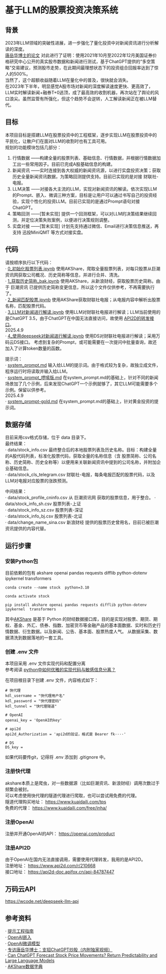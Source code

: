 # 基于LLM的股票投资决策系统  
## 背景
2023年LLM领域的突破性进展，进一步强化了量化投资中对新闻资讯进行分析解读的深度。  
[唐岳华博士的论文](https://mp.weixin.qq.com/s/sfhK0hjCKXUU-d74-6KrQQ) 对此进行了证明：使用2021年10月至2022年12月美国证券价格研究中心公开的真实股市数据和新闻进行测试，基于ChatGPT提供的“多空策略”交易建议，预测股市走势，在此期间最理想状态下的投资组合回报率达到了惊人的500%。  
当然了，这个超额收益随着LLM在量化中的普及，很快就会消失。  
在2023年下半年，明显感觉A股市场对新闻的深度解读速度更快、更高效了，LLM实时解读新闻+融券T+0逃顶，成了最高效的收割机器，再次站在了舆论的风口浪尖。虽然监管有所强化，但这个趋势不会逆转，人工解读新闻正在被LLM替代。  
## 目标
本项目目标是搭建LLM在股票投资中的工程框架，逐步实现LLM在股票投资中的平民化，让散户们在面对LLM的收割时也有工具可用。  
规划的功能模块包括几部分：  
1. 行情数据  ——构建全量的股票列表、基础信息、行情数据，并根据行情数据加工出一些常用因子。目前已完成A股基础信息的构建。
2. 新闻资讯  ——实时连接到各大权威的新闻资讯源，以进行实盘投资决策；获取历史全量新闻资讯数据，为策略回测提供支持。目前已实现的是对接 财联社-电报。
3. LLM决策  ——对接各大主流的LLM，实现对新闻资讯的解读。依次实现LLM的Prompt、嵌入、微调三种方案，目标是让用户可以通过书写自己的投资经验，实现个性化的投资LLM。目前已实现的是通过Prompt语句对接ChatGPT。
4. 策略回测  ——[暂未实现] 提供一个回测框架，可以对LLM的决策结果继续回测，并定位决策失败案例，以便进行决策规则调整。
5. 实盘对接  ——[暂未实现] 计划先支持通过微信、Email进行决策信息推送，再支持 迅投MiniQMT 等方式对接实盘。

## 代码   
请按顺序执行以下代码：  
· [0_初始化股票列表.ipynb](0_初始化股票列表.ipynb) 使用AKShare，爬取全量股票列表，对每只股票从巨潮资讯网获取公司概况、历史简称等信息，并进行合并、清洗。  
· [1_获取历史简称_bak.ipynb](1_获取历史简称_bak.ipynb) 使用AKShare，从新浪财经，获取股票历史简称。由于 巨潮资讯 已提供历史简称变更信息，所以这个文件仅供参考，不再需要执行了。  
· [2_新闻匹配股票.ipynb](2_新闻匹配股票.ipynb) 使用AKShare获取财联社电报；从电报内容中解析出股票名称，匹配股票代码。  
· [3_LLM对新闻进行解读.ipynb](3_LLM对新闻进行解读.ipynb) 使用LLM对财联社电报进行解读；LLM当前使用的是ChatGPT 3.5，由于ChatGPT在中国无法直接访问，故使用 [API2D的转发接口](https://api2d-doc.apifox.cn/api-84787447)。<br>
2025.4.9<br>
· [4_使用deepseek对新闻进行解读.ipynb](4_使用deepseek对新闻进行解读.ipynb) 使用DS对财联社电报进行解读；采用万码云DS接口。
考虑到复杂的Prompt，或可能需要在一次提问中批量查询，故还加入了计算token数量的函数。  

提示词：  
· [system_prompt.md](system_prompt.md) 输入给LLM的提示词。由于格式较为复杂，故独立成文件，程序运行时将读取并输入给LLM。  
· [system_prompt_啰嗦版.md](system_prompt_啰嗦版.md) 在system_prompt.md的基础上，针对不同的新闻场景加了几个示例，后来发现ChatGPT一个示例就够了，其它LLM可能需要多个示例。保留以供参考。  <br>
2025.4.9<br>
· [system_prompt-gold.md](system_prompt-gold.md) 在system_prompt.md的基础上，针对黄金投资的提示词。 

## 数据存储  
目前采用csv格式存储，位于 data 目录下。  
最终结果：  
· data/stock_info.csv   最终整合后的本地股票列表及历史名称。目标：构建全量的A股代码列表，标准化股票代码，获取全量的名称信息（含 股票简称、公司名称、历史简称、历史全称等）以便用来关联新闻资讯中提到的公司名称，并附加企业基础信息。  
· data/stock_cls_telegram.csv   财联社-电报，每条电报匹配的股票代码，以及LLM对电报对应股票的涨跌预测。  

中间结果：  
· data/stock_profile_cninfo.csv 从 巨潮资讯网 获取的股票信息，用于整合。 
· data/stock_info_sh.csv    股票列表-上证  
· data/stock_info_sz.csv    股票列表-深证  
· data/stock_info_bj.csv    股票列表-北证  
· data/change_name_sina.csv 新浪财经 提供的股票历史曾用名，目前已被巨潮资讯提供的内容代替。  

## 运行步骤
### 安装Python包  
目前依赖的包有 akshare openai pandas requests difflib python-dotenv ipykernel  transformers 
~~~shell
conda create --name stock  python=3.10

conda activate stock

pip install akshare openai pandas requests difflib python-dotenv ipykernel  transformers 
~~~
其中[AKShare](https://github.com/akfamily/akshare) 是基于 Python 的财经数据接口库，目的是实现对股票、期货、期权、基金、外汇、债券、指数、加密货币等金融产品的基本面数据、实时和历史行情数据、衍生数据。以及新闻、公告、基本面、股票热度人气。 从数据采集、数据清洗到数据落地的一套工具。  

### 创建 .env 文件
本项目采用 .env 文件实现代码和配置分离  
参考阅读 [python中如何优雅的实现代码与敏感信息分离？](https://juejin.cn/post/7099283807953977358)  

在项目根目录下创建 .env 文件，内容格式如下：  
~~~shell
# 快代理
kdl_username = "快代理用户名"
kdl_password = "快代理密码"
kdl_tunnel = "快代理隧道"

# OpenAI
openai_key = 'OpenAI的key'

# api2d
api2d_Authorization = 'api2d的验证，格式是 Bearer fk····'

# DS
DS_key =
~~~
如果代码要传git，记得将 .env 添加到 .gitignore 中。  
### 注册快代理
akshare本质上是爬虫，对一些数据源（比如巨潮资讯、新浪财经）调用次数过于频繁会被封。  
可以考虑使用快代理的隧道代理进行爬取，也可以尝试用免费的代理。  
隧道代理购买地址： https://www.kuaidaili.com/tps  
免费的代理： https://www.kuaidaili.com/free/inha/   
### 注册OpenAI
注册并开通OpenAI的API： https://openai.com/product  

### 注册API2D
由于OpenAI在国内无法直接调用，需要使用代理转发，我用的是API2D。  
注册地址： https://www.api2d.com/r/210668  
接口地址： https://api2d-doc.apifox.cn/api-84787447  

## 万码云API
https://wcode.net/deepseek-llm-api

## 参考资料  
· [提示工程指南](https://www.promptingguide.ai/zh)  
· [OpenAI嵌入](https://platform.openai.com/docs/guides/embeddings)  
· [OpenAI微调模型](https://platform.openai.com/docs/guides/fine-tuning)  
· [专访唐岳华博士：支招ChatGPT炒股（内附独家视频）](https://mp.weixin.qq.com/s/sfhK0hjCKXUU-d74-6KrQQ)  
· [Can ChatGPT Forecast Stock Price Movements? Return Predictability and Large Language Models](https://arxiv.org/pdf/2304.07619.pdf)  
· [AKShare数据字典](https://akshare.akfamily.xyz/data/index.html)
